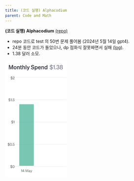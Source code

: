 ```yaml
---
title: (코드 실행) Alphacodium
parent: Code and Math
---
```


**(코드 실행) Alphacodium** [(repo)](https://github.com/Codium-ai/AlphaCodium)

- repo 코드로 test 의 50번 문제 풀어봄 (2024년 5월 14일 gpt4).
- 24분 동안 코드가 돌았으나, dp 점화식 잘못짜면서 실패 [(log)](./data/alphacodium-code/log.txt).
- 1.38 달러 소모.  
<img src="./data/alphacodium-code/cost.png" width="200" />
